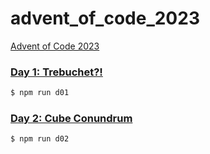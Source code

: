 # advent_of_code_2023

[Advent of Code 2023](https://adventofcode.com/2023)

### [Day 1: Trebuchet?!](https://adventofcode.com/2023/day/1)

```bash
$ npm run d01
```

### [Day 2: Cube Conundrum](https://adventofcode.com/2023/day/2)

```bash
$ npm run d02
```
